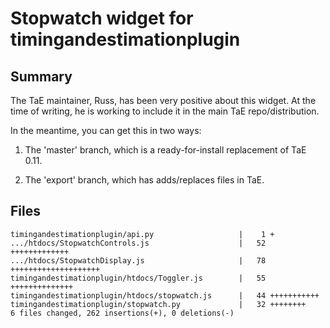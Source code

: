 Stopwatch widget for timingandestimationplugin
==============================================

Summary
-------

The TaE maintainer, Russ, has been very positive about this widget. At the time of writing, he is working to include it in the main TaE repo/distribution.

In the meantime, you can get this in two ways:

1. The 'master' branch, which is a ready-for-install replacement of TaE 0.11.

2. The 'export' branch, which has adds/replaces files in TaE.

Files
-----

	timingandestimationplugin/api.py                   |    1 +
	.../htdocs/StopwatchControls.js                    |   52 +++++++++++++
	.../htdocs/StopwatchDisplay.js                     |   78 ++++++++++++++++++++
	timingandestimationplugin/htdocs/Toggler.js        |   55 ++++++++++++++
	timingandestimationplugin/htdocs/stopwatch.js      |   44 +++++++++++
	timingandestimationplugin/stopwatch.py             |   32 ++++++++
	6 files changed, 262 insertions(+), 0 deletions(-)
